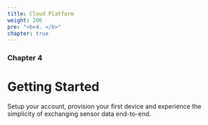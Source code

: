```yaml
---
title: Cloud Platform
weight: 200
pre: "<b>4. </b>"
chapter: true
---
```


### Chapter 4

# Getting Started

Setup your account, provision your first device and experience the simplicity of exchanging sensor data end-to-end.
